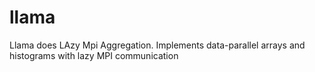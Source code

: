 # llama
Llama does LAzy Mpi Aggregation. Implements data-parallel arrays and histograms with lazy MPI communication
